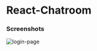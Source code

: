 # React-Chatroom
### Screenshots
![login-page](https://user-images.githubusercontent.com/93096721/200135540-ab3752c5-78bc-420e-8346-aa65f90e9425.png)
